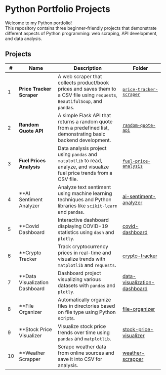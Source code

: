 # Python Portfolio Projects

Welcome to my Python portfolio!  
This repository contains three beginner-friendly projects that demonstrate different aspects of Python programming: web scraping, API development, and data analysis.

## Projects

| # | Name | Description | Folder |
|---|------|-------------|--------|
| 1 | **Price Tracker Scraper** | A web scraper that collects product/book prices and saves them to a CSV file using `requests`, `BeautifulSoup`, and `pandas`. | [`price-tracker-scraper`](./price-tracker-scrapper) |
| 2 | **Random Quote API** | A simple Flask API that returns a random quote from a predefined list, demonstrating basic backend development. | [`random-quote-api`](./random-quotes-api) |
| 3 | **Fuel Prices Analysis** | Data analysis project using `pandas` and `matplotlib` to read, analyze, and visualize fuel price trends from a CSV file. | [`fuel-price-analysis`](./fuel-prices-analysis) |
| 4 | **AI Sentiment Analyzer | Analyze text sentiment using machine learning techniques and Python libraries like `scikit-learn` and `pandas`. | [ai-sentiment-analyzer](./ai-sentiment-analyzer) |
| 5 | **Covid Dashboard | Interactive dashboard displaying COVID-19 statistics using `dash` and `plotly`. | [covid-dashboard](./covid-dashboard) |
| 6 | **Crypto Tracker | Track cryptocurrency prices in real-time and visualize trends with `matplotlib` and `requests`. | [crypto-tracker](./crypto-tracker) |
| 7 | **Data Visualization Dashboard | Dashboard project visualizing various datasets with `pandas` and `plotly`. | [data-visualization-dashboard](./data-visualization-dashboard) |
| 8 | **File Organizer | Automatically organize files in directories based on file type using Python scripts. | [file-organizer](./file-organizer) |
| 9 | **Stock Price Visualizer | Visualize stock price trends over time using `pandas` and `matplotlib`. | [stock-price-visualizer](./stock-price-visualizer) |
| 10 | **Weather Scrapper | Scrape weather data from online sources and save it into CSV for analysis. | [weather-scrapper](./weather-scrapper) |
